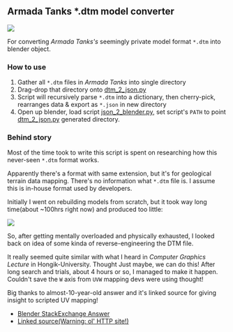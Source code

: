 ## Armada Tanks *.dtm model converter

![](https://github.com/jupiterbjy/OpenAT/assets/26041217/2e914124-23a1-4112-a319-423baa08870a)

For converting *Armada Tanks's* seemingly private model format `*.dtm` into blender object.  

### How to use

1. Gather all `*.dtm` files in *Armada Tanks* into single directory
2. Drag-drop that directory onto [dtm_2_json.py](dtm_2_json.py)
3. Script will recursively parse `*.dtm` into a dictionary, then cherry-pick, rearranges data & export as `*.json` in new directory
4. Open up blender, load script [json_2_blender.py](json_2_blender.py), set script's `PATH` to point [dtm_2_json.py](dtm_2_json.py) generated directory.

### Behind story

Most of the time took to write this script is spent on researching how this never-seen `*.dtm` format works.

Apparently there's a format with same extension, but it's for geological terrain data mapping.
There's no information what `*.dtm` file is. I assume this is in-house format used by developers. 

Initially I went on rebuilding models from scratch, but it took way long time(about ~100hrs right now) and produced too little:

![](https://github.com/jupiterbjy/OpenAT/assets/26041217/34d6e8bb-c79e-4ac9-971d-1370f68140fa)

So, after getting mentally overloaded and physically exhausted, I looked back on idea of some kinda of reverse-engineering the DTM file.

It really seemed quite similar with what I heard in *Computer Graphics Lecture* in Hongik-University. Thought Just maybe, we can do this!
After long search and trials, about 4 hours or so, I managed to make it happen. Couldn't save the `W` axis from `UVW` mapping devs were using thought! 

Big thanks to almost-10-year-old answer and it's linked source for giving insight to scripted UV mapping!
- [Blender StackExchange Answer](https://blender.stackexchange.com/a/10444/126787)
- [Linked source(Warning: ol' HTTP site!)](http://web.purplefrog.com/~thoth/blender/python-cookbook/barber-pole.html)
